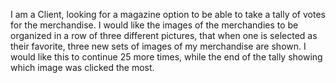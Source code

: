 I am a Client, looking for a magazine option to be able to take a tally of votes for the merchandise. 
I would like the images of the merchandies to be organized in a row of three different pictures, that when one is selected as their favorite, three new sets of images of my merchandise are shown. I would like this to continue 25 more times, while the end of the tally showing which image was clicked the most.